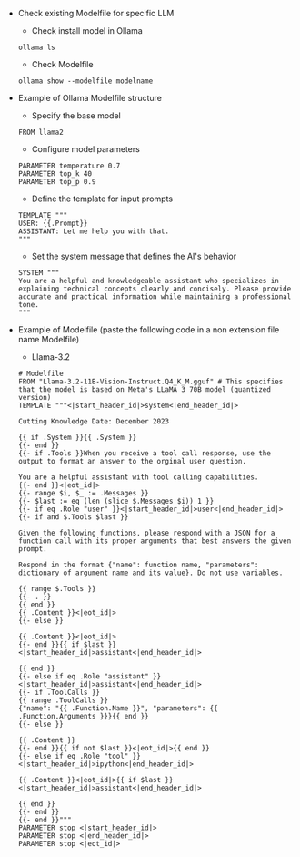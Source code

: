 - Check existing Modelfile for specific LLM
    - Check install model in Ollama
 
    ```
    ollama ls
    ```
    

    - Check Modelfile
 
    ```
    ollama show --modelfile modelname
    ```
    
- Example of Ollama Modelfile structure

    - Specify the base model
 
    ```
    FROM llama2
    ```
    
    
    - Configure model parameters
 
    ```
    PARAMETER temperature 0.7
    PARAMETER top_k 40
    PARAMETER top_p 0.9
    ```
    
    
    - Define the template for input prompts
 
    ```
    TEMPLATE """
    USER: {{.Prompt}}
    ASSISTANT: Let me help you with that.
    """
    ```
    
    
    - Set the system message that defines the AI's behavior
 
    ```
    SYSTEM """
    You are a helpful and knowledgeable assistant who specializes in explaining technical concepts clearly and concisely. Please provide accurate and practical information while maintaining a professional tone.
    """
    ```
    
- Example of Modelfile (paste the following code in a non extension file name Modelfile)
    - Llama-3.2
 
    ```
    # Modelfile
    FROM "Llama-3.2-11B-Vision-Instruct.Q4_K_M.gguf" # This specifies that the model is based on Meta's LLaMA 3 70B model (quantized version)
    TEMPLATE """<|start_header_id|>system<|end_header_id|>

    Cutting Knowledge Date: December 2023

    {{ if .System }}{{ .System }}
    {{- end }}
    {{- if .Tools }}When you receive a tool call response, use the output to format an answer to the orginal user question.

    You are a helpful assistant with tool calling capabilities.
    {{- end }}<|eot_id|>
    {{- range $i, $_ := .Messages }}
    {{- $last := eq (len (slice $.Messages $i)) 1 }}
    {{- if eq .Role "user" }}<|start_header_id|>user<|end_header_id|>
    {{- if and $.Tools $last }}

    Given the following functions, please respond with a JSON for a function call with its proper arguments that best answers the given prompt.

    Respond in the format {"name": function name, "parameters": dictionary of argument name and its value}. Do not use variables.

    {{ range $.Tools }}
    {{- . }}
    {{ end }}
    {{ .Content }}<|eot_id|>
    {{- else }}

    {{ .Content }}<|eot_id|>
    {{- end }}{{ if $last }}<|start_header_id|>assistant<|end_header_id|>

    {{ end }}
    {{- else if eq .Role "assistant" }}<|start_header_id|>assistant<|end_header_id|>
    {{- if .ToolCalls }}
    {{ range .ToolCalls }}
    {"name": "{{ .Function.Name }}", "parameters": {{ .Function.Arguments }}}{{ end }}
    {{- else }}

    {{ .Content }}
    {{- end }}{{ if not $last }}<|eot_id|>{{ end }}
    {{- else if eq .Role "tool" }}<|start_header_id|>ipython<|end_header_id|>

    {{ .Content }}<|eot_id|>{{ if $last }}<|start_header_id|>assistant<|end_header_id|>

    {{ end }}
    {{- end }}
    {{- end }}"""
    PARAMETER stop <|start_header_id|>
    PARAMETER stop <|end_header_id|>
    PARAMETER stop <|eot_id|>
    ```
    